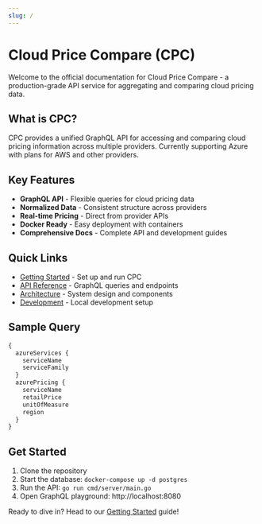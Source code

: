 ```yaml
---
slug: /
---
```


# Cloud Price Compare (CPC)

Welcome to the official documentation for Cloud Price Compare - a production-grade API service for aggregating and comparing cloud pricing data.

## What is CPC?

CPC provides a unified GraphQL API for accessing and comparing cloud pricing information across multiple providers. Currently supporting Azure with plans for AWS and other providers.

## Key Features

- **GraphQL API** - Flexible queries for cloud pricing data
- **Normalized Data** - Consistent structure across providers
- **Real-time Pricing** - Direct from provider APIs
- **Docker Ready** - Easy deployment with containers
- **Comprehensive Docs** - Complete API and development guides

## Quick Links

- [Getting Started](getting-started) - Set up and run CPC
- [API Reference](api-reference/overview) - GraphQL queries and endpoints
- [Architecture](architecture/overview) - System design and components
- [Development](development/setup) - Local development setup

## Sample Query

```graphql
{
  azureServices {
    serviceName
    serviceFamily
  }
  azurePricing {
    serviceName
    retailPrice
    unitOfMeasure
    region
  }
}
```

## Get Started

1. Clone the repository
2. Start the database: `docker-compose up -d postgres`
3. Run the API: `go run cmd/server/main.go`
4. Open GraphQL playground: http://localhost:8080

Ready to dive in? Head to our [Getting Started](getting-started) guide!